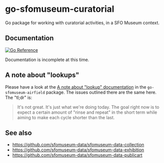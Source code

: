 # go-sfomuseum-curatorial

Go package for working with curatorial activities, in a SFO Museum context.

## Documentation

[![Go Reference](https://pkg.go.dev/badge/github.com/sfomuseum/go-sfomuseum-curatorial.svg)](https://pkg.go.dev/github.com/sfomuseum/go-sfomuseum-curatorial)

Documentation is incomplete at this time.

## A note about "lookups"

Please have a look at the [A note about "lookup" documentation](https://github.com/sfomuseum/go-sfomuseum-airfield#a-note-about-lookups) in the `go-sfomuseum-airfield` package. The issues outlined there are the same here. The "tl;dr" is:

> It's not great. It's just what we're doing today. The goal right now is to expect a certain amount of "rinse and repeat" in the short term while aiming to make each cycle shorter than the last.

## See also

* https://github.com/sfomuseum-data/sfomuseum-data-collection
* https://github.com/sfomuseum-data/sfomuseum-data-exhibition
* https://github.com/sfomuseum-data/sfomuseum-data-publicart
